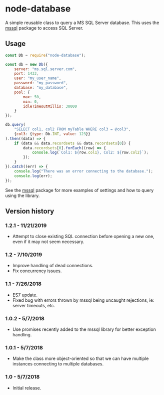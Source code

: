 # node-database
A simple reusable class to query a MS SQL Server database.  This uses the [mssql](https://github.com/tediousjs/node-mssql) package to access SQL Server.

## Usage
```javascript
const Db = require("node-database");

const db = new Db({
    server: "ms.sql.server.com",
    port: 1433,
    user: "my_user_name",
    password: "my_password",
    database: "my_database",
    pool: {
        max: 50,
        min: 0,
        idleTimeoutMillis: 30000
    }
});

db.query(
    "SELECT col1, col2 FROM myTable WHERE col3 = @col3",
    {col3: {type: Db.INT, value: 123}}
).then((data) => {
    if (data && data.recordsets && data.recordsets[0]) {
        data.recordsets[0].forEach((row) => {
            console.log(`Col1: ${row.col1}, Col2: ${row.col2}`);
        });
    }
}).catch((err) => {
    console.log("There was an error connecting to the database.");
    console.log(err);
});
```

See the [mssql](https://github.com/tediousjs/node-mssql) package for more examples of settings and how to query using the library.

## Version history

### 1.2.1 - 11/21/2019
* Attempt to close existing SQL connection before opening a new one, even if it may not seem necessary.

### 1.2 - 7/10/2019
* Improve handling of dead connections.
* Fix concurrency issues.

### 1.1 - 7/26/2018
* ES7 update.
* Fixed bug with errors thrown by mssql being uncaught rejections, ie: server timeouts, etc.

### 1.0.2 - 5/7/2018
* Use promises recently added to the mssql library for better exception handling.

### 1.0.1 - 5/7/2018
* Make the class more object-oriented so that we can have multiple instances connecting to multiple databases.

### 1.0 - 5/7/2018
* Initial release.
